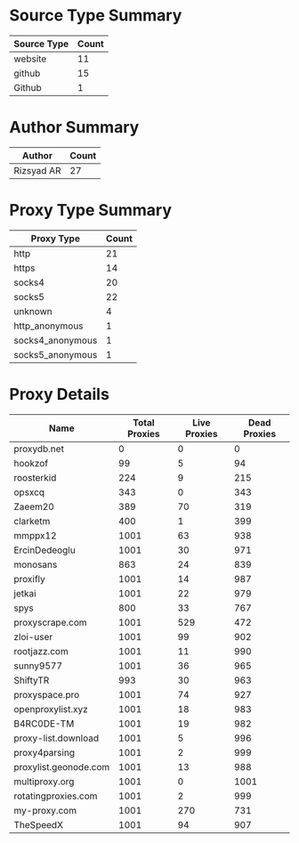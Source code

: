 # Source Type Summary

| Source Type | Count |
|-------------|-------|
| website | 11 |
| github | 15 |
| Github | 1 |


# Author Summary

| Author | Count |
|--------|-------|
| Rizsyad AR | 27 |


# Proxy Type Summary

| Proxy Type | Count |
|------------|-------|
| http | 21 |
| https | 14 |
| socks4 | 20 |
| socks5 | 22 |
| unknown | 4 |
| http_anonymous | 1 |
| socks4_anonymous | 1 |
| socks5_anonymous | 1 |


# Proxy Details

| Name | Total Proxies | Live Proxies | Dead Proxies |
|------|---------------|--------------|---------------|
| proxydb.net | 0 | 0 | 0 |
| hookzof | 99 | 5 | 94 |
| roosterkid | 224 | 9 | 215 |
| opsxcq | 343 | 0 | 343 |
| Zaeem20 | 389 | 70 | 319 |
| clarketm | 400 | 1 | 399 |
| mmppx12 | 1001 | 63 | 938 |
| ErcinDedeoglu | 1001 | 30 | 971 |
| monosans | 863 | 24 | 839 |
| proxifly | 1001 | 14 | 987 |
| jetkai | 1001 | 22 | 979 |
| spys | 800 | 33 | 767 |
| proxyscrape.com | 1001 | 529 | 472 |
| zloi-user | 1001 | 99 | 902 |
| rootjazz.com | 1001 | 11 | 990 |
| sunny9577 | 1001 | 36 | 965 |
| ShiftyTR | 993 | 30 | 963 |
| proxyspace.pro | 1001 | 74 | 927 |
| openproxylist.xyz | 1001 | 18 | 983 |
| B4RC0DE-TM | 1001 | 19 | 982 |
| proxy-list.download | 1001 | 5 | 996 |
| proxy4parsing | 1001 | 2 | 999 |
| proxylist.geonode.com | 1001 | 13 | 988 |
| multiproxy.org | 1001 | 0 | 1001 |
| rotatingproxies.com | 1001 | 2 | 999 |
| my-proxy.com | 1001 | 270 | 731 |
| TheSpeedX | 1001 | 94 | 907 |
